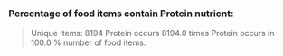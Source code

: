 ### Percentage of food items contain  Protein  nutrient:
> Unique Items: 8194
>  Protein  occurs  8194.0  times
>  Protein  occurs in  100.0 % number of food items.
